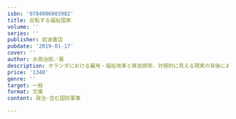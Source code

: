 ```yaml
---
isbn: '9784006003982'
title: 反転する福祉国家
volume: ''
series: ''
publisher: 岩波書店
pubdate: '2019-01-17'
cover: ''
author: 水島治郎／著
description: オランダにおける雇用・福祉改革と移民排除．対極的に見える現実の背後にある複雑な論理を探る．
price: '1340'
genre: ''
target: 一般
format: 文庫
content: 政治-含む国防軍事

---
```


